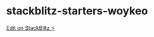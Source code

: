 # stackblitz-starters-woykeo

[Edit on StackBlitz ⚡️](https://stackblitz.com/edit/stackblitz-starters-woykeo)